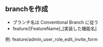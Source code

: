 ## branchを作成

- ブランチ名は Conventional Branch に従う
- feature/[FeatureName]_[実装した機能名]

例: feature/admin_user_role_edit_invite_form

